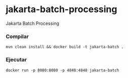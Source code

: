 # jakarta-batch-processing
Jakarta Batch Processing

### Compilar

``` 
mvn clean install && docker build -t jakarta-batch .
``` 

### Ejecutar

```
docker run -p 8080:8080 -p 4848:4848 jakarta-batch 
```
